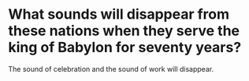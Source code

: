 # What sounds will disappear from these nations when they serve the king of Babylon for seventy years?

The sound of celebration and the sound of work will disappear.
